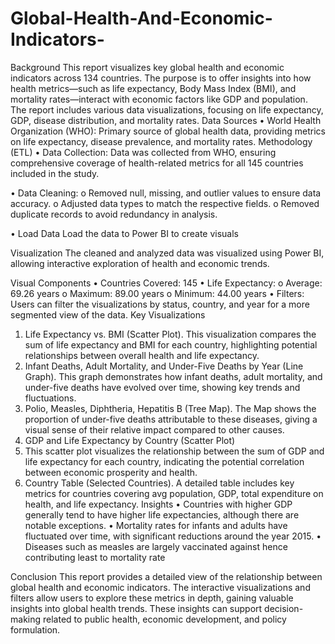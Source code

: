 # Global-Health-And-Economic-Indicators-
Background
This report visualizes key global health and economic indicators across 134 countries. The purpose is to offer insights into how health metrics—such as life expectancy, Body Mass Index (BMI), and mortality rates—interact with economic factors like GDP and population. The report includes various data visualizations, focusing on life expectancy, GDP, disease distribution, and mortality rates.
Data Sources
•	World Health Organization (WHO): Primary source of global health data, providing metrics on life expectancy, disease prevalence, and mortality rates.
Methodology (ETL)
•	Data Collection: Data was collected from WHO, ensuring comprehensive coverage of health-related metrics for all 145 countries included in the study.

•	Data Cleaning:
o	Removed null, missing, and outlier values to ensure data accuracy.
o	Adjusted data types to match the respective fields.
o	Removed duplicate records to avoid redundancy in analysis.

•	Load Data
Load the data to Power BI to create visuals

Visualization
The cleaned and analyzed data was visualized using Power BI, allowing interactive exploration of health and economic trends.


Visual Components
•	Countries Covered: 145
•	Life Expectancy:
o	Average: 69.26 years
o	Maximum: 89.00 years 
o	Minimum: 44.00 years
•	Filters: Users can filter the visualizations by status, country, and year for a more segmented view of the data.
Key Visualizations
1.	Life Expectancy vs. BMI (Scatter Plot).
This visualization compares the sum of life expectancy and BMI for each country, highlighting potential relationships between overall health and life expectancy.
2.	Infant Deaths, Adult Mortality, and Under-Five Deaths by Year (Line Graph).
This graph demonstrates how infant deaths, adult mortality, and under-five deaths have evolved over time, showing key trends and fluctuations.
3.	Polio, Measles, Diphtheria, Hepatitis B (Tree Map).
The Map shows the proportion of under-five deaths attributable to these diseases, giving a visual sense of their relative impact compared to other causes.
4.	GDP and Life Expectancy by Country (Scatter Plot)
5.	 This scatter plot visualizes the relationship between the sum of GDP and life expectancy for each country, indicating the potential correlation between economic prosperity and health.
6.	Country Table (Selected Countries).
A detailed table includes key metrics for countries covering avg population, GDP, total expenditure on health, and life expectancy.
Insights
•	Countries with higher GDP generally tend to have higher life expectancies, although there are notable exceptions.
•	Mortality rates for infants and adults have fluctuated over time, with significant reductions around the year 2015.
•	Diseases such as measles are largely vaccinated against hence contributing least to mortality rate



Conclusion
This report provides a detailed view of the relationship between global health and economic indicators. The interactive visualizations and filters allow users to explore these metrics in depth, gaining valuable insights into global health trends. These insights can support decision-making related to public health, economic development, and policy formulation.
